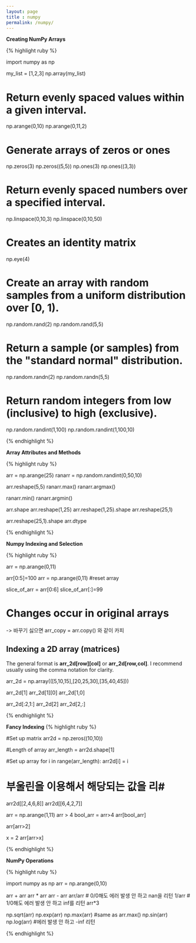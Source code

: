 ```yaml
---
layout: page
title : numpy
permalink: /numpy/
---
```



**Creating NumPy Arrays**

{% highlight ruby %}

import numpy as np

my_list = [1,2,3]
np.array(my_list)


# Return evenly spaced values within a given interval.
np.arange(0,10)
np.arange(0,11,2)

# Generate arrays of zeros or ones
np.zeros(3)
np.zeros((5,5))
np.ones(3)
np.ones((3,3))


# Return evenly spaced numbers over a specified interval.
np.linspace(0,10,3)
np.linspace(0,10,50)


# Creates an identity matrix
np.eye(4)


# Create an array with random samples from a uniform distribution over [0, 1).
np.random.rand(2)
np.random.rand(5,5)


# Return a sample (or samples) from the "standard normal" distribution.
np.random.randn(2)
np.random.randn(5,5)


# Return random integers from low (inclusive) to high (exclusive).
np.random.randint(1,100)
np.random.randint(1,100,10)

{% endhighlight %}


**Array Attributes and Methods**

{% highlight ruby %}

arr = np.arange(25)
ranarr = np.random.randint(0,50,10)

arr.reshape(5,5)
ranarr.max()
ranarr.argmax()

ranarr.min()
ranarr.argmin()

arr.shape
arr.reshape(1,25)
arr.reshape(1,25).shape
arr.reshape(25,1)

arr.reshape(25,1).shape
arr.dtype

{% endhighlight %}

**Numpy Indexing and Selection**

{% highlight ruby %}

arr = np.arange(0,11)

arr[0:5]=100
arr = np.arange(0,11) #reset array

slice_of_arr = arr[0:6]
slice_of_arr[:]=99
# Changes occur in original arrays

-> 바꾸기 싫으면
arr_copy = arr.copy() 와 같이 카피


## Indexing a 2D array (matrices)

The general format is **arr_2d[row][col]** or **arr_2d[row,col]**. I recommend usually using the comma notation for clarity.


arr_2d = np.array(([5,10,15],[20,25,30],[35,40,45]))

arr_2d[1]
arr_2d[1][0]
arr_2d[1,0]

arr_2d[:2,1:]
arr_2d[2]
arr_2d[2,:]


 {% endhighlight %}

**Fancy Indexing**
 {% highlight ruby %}


#Set up matrix
arr2d = np.zeros((10,10))

#Length of array
arr_length = arr2d.shape[1]

#Set up array
for i in range(arr_length):
    arr2d[i] = i

# 부울린을 이용해서 해당되는 값을 리#
arr2d[[2,4,6,8]]
arr2d[[6,4,2,7]]


arr = np.arange(1,11)
arr > 4
bool_arr = arr>4
arr[bool_arr]

arr[arr>2]

x = 2
arr[arr>x]

{% endhighlight %}



**NumPy Operations**

{% highlight ruby %}


import numpy as np
arr = np.arange(0,10)

arr + arr
arr * arr
arr - arr
arr/arr # 0/0해도 에러 발생 안 하고 nan을 리턴
1/arr # 1/0해도 에러 발생 안 하고 inf를 리턴
arr*3

np.sqrt(arr)
np.exp(arr)
np.max(arr) #same as arr.max()
np.sin(arr)
np.log(arr) #에러 발생 안 하고 -inf 리턴

{% endhighlight %}
